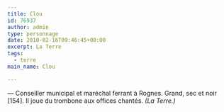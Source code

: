 ```yaml
---
title: Clou
id: 76937
author: admin
type: personnage
date: 2010-02-16T09:46:45+00:00
excerpt: La Terre
tags:
  - terre
main_name: Clou

---
```

— Conseiller municipal et maréchal ferrant à Rognes. Grand, sec et noir [154]. Il joue du trombone aux offices chantés. _(La Terre.)_